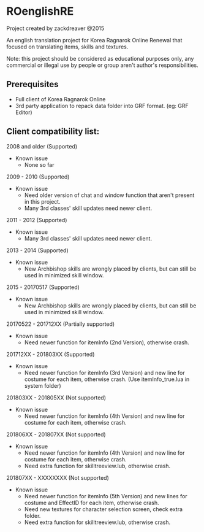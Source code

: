 ROenglishRE
=======
Project created by zackdreaver @2015

An english translation project for Korea Ragnarok Online Renewal that focused on translating items, skills and textures.

Note: this project should be considered as educational purposes only, any commercial or illegal use by people or group aren't author's responsibilities.

Prerequisites
---------
* Full client of Korea Ragnarok Online
* 3rd party application to repack data folder into GRF format. (eg: GRF Editor)

Client compatibility list:
---------
2008 and older (Supported)
* Known issue
	* None so far

2009 - 2010 (Supported)
* Known issue
	* Need older version of chat and window function that aren't present in this project.
	* Many 3rd classes' skill updates need newer client.

2011 - 2012 (Supported)
* Known issue
	* Many 3rd classes' skill updates need newer client.

2013 - 2014 (Supported)
* Known issue
	* New Archbishop skills are wrongly placed by clients, but can still be used in minimized skill window.

2015 - 20170517 (Supported)
* Known issue
	* New Archbishop skills are wrongly placed by clients, but can still be used in minimized skill window.

20170522 - 201712XX (Partially supported)
* Known issue
	* Need newer function for itemInfo (2nd Version), otherwise crash.

201712XX - 201803XX (Supported)
* Known issue
	* Need newer function for itemInfo (3rd Version) and new line for costume for each item, otherwise crash. (Use itemInfo_true.lua in system folder)

201803XX - 201805XX (Not supported)
* Known issue
	* Need newer function for itemInfo (4th Version) and new line for costume for each item, otherwise crash.

201806XX - 201807XX (Not supported)
* Known issue
	* Need newer function for itemInfo (4th Version) and new line for costume for each item, otherwise crash.
	* Need extra function for skilltreeview.lub, otherwise crash.

201807XX - XXXXXXXX (Not supported)
* Known issue
	* Need newer function for itemInfo (5th Version) and new lines for costume and EffectID for each item, otherwise crash.
	* Need new textures for character selection screen, check extra folder.
	* Need extra function for skilltreeview.lub, otherwise crash.
